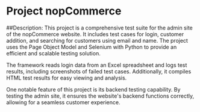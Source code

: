 # Project nopCommerce

##Description: 
This project is a comprehensive test suite for the admin site of the nopCommerce website. It includes test cases for login, customer addition, and searching for customers using email and name. The project uses the Page Object Model and Selenium with Python to provide an efficient and scalable testing solution.

The framework reads login data from an Excel spreadsheet and logs test results, including screenshots of failed test cases. Additionally, it compiles HTML test results for easy viewing and analysis.

One notable feature of this project is its backend testing capability. By testing the admin site, it ensures the website's backend functions correctly, allowing for a seamless customer experience.
